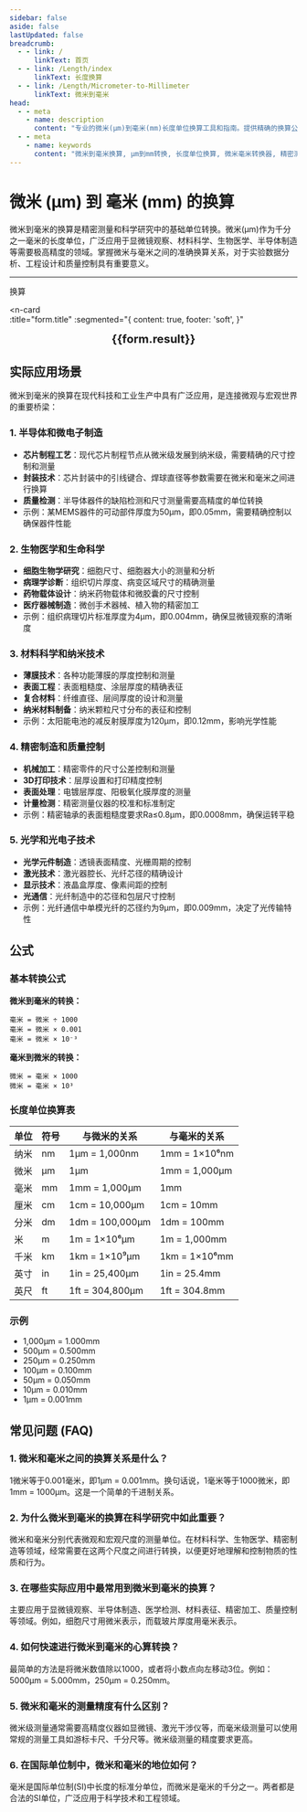```yaml
---
sidebar: false
aside: false
lastUpdated: false
breadcrumb:
  - - link: /
      linkText: 首页
  - - link: /Length/index
      linkText: 长度换算
  - - link: /Length/Micrometer-to-Millimeter
      linkText: 微米到毫米
head:
  - - meta
    - name: description
      content: "专业的微米(μm)到毫米(mm)长度单位换算工具和指南。提供精确的换算公式、实际应用场景和常见问题解答，适用于科学研究、工程制造、医学检测等领域的精密测量需求。"
  - - meta
    - name: keywords
      content: "微米到毫米换算, μm到mm转换, 长度单位换算, 微米毫米转换器, 精密测量, 科学计量, 工程制造, 医学检测, 材料科学, 纳米技术, 显微镜测量, 精密加工, 质量控制, 实验室测量, 微观尺度"
---
```

# 微米 (μm) 到 毫米 (mm) 的换算

微米到毫米的换算是精密测量和科学研究中的基础单位转换。微米(μm)作为千分之一毫米的长度单位，广泛应用于显微镜观察、材料科学、生物医学、半导体制造等需要极高精度的领域。掌握微米与毫米之间的准确换算关系，对于实验数据分析、工程设计和质量控制具有重要意义。

---
<script setup>
import { onMounted, reactive, inject, ref } from 'vue'
import { NButton, NForm, NFormItem, NInput, NInputNumber, NSelect, NCard, useMessage,NGrid ,NGi } from 'naive-ui'
import { defineClientComponent } from 'vitepress'
import { Length } from '../../files';
const seoKey = ['单位转换器','单位换算','长度单位转换器','长度单位转换','尺寸换算','长度单位换算','长度单位换算表','微米','毫米','毫米','微米','微米','纳米','米和微米的换算','微米和厘米的换算','一微米','微米和米的换算','um单位','微米的单位','µm','毫米和微米的换算','micron是什么单位','分米单位','微米和米','一微米等于多少毫米','microns','um和mm换算','一毫米等于多少微米','weimi','micrometer','目数','微米的符号','μm和mm换算','微米和毫米的换算','毫米和微米','微米单位','miu','m是什么单位','um是什么单位','μm是什么单位','微米和毫米','μm','um','微米符号']
const convert = inject('convert')

const form = reactive({
  number: null,
  result: '',
  title:'微米 (μm) 到毫米 (mm) 的换算',
})

const convertHandler = () => {
  if (form.number !== null && !isNaN(form.number)) {
    const convertedValue = parseFloat(form.number) / 1000
    form.result = `${form.number}μm = ${convertedValue.toFixed(3)}mm`
  } else {
    form.result = '请输入有效的数值。'
  }
}
</script>

<n-form size="large" :model="form">
  <n-form-item label="微米 (μm)">
    <n-input-number v-model:value="form.number" placeholder="输入微米" style="width: 100%" />
  </n-form-item>
  <n-form-item>
    <n-button type="info" @click="convertHandler" block>换算</n-button>
  </n-form-item>
</n-form>

<n-card  
  :title="form.title"
  :segmented="{
    content: true,
    footer: 'soft',
  }"
>
  <div  style="text-align:center;font-size:20px;">
    <strong>{{form.result}}</strong>
  </div>
    <template #footer>
    <div>
      <span v-for="item of seoKey">{{item}}，</span>
    </div>
  </template>
</n-card>

## 实际应用场景

微米到毫米的换算在现代科技和工业生产中具有广泛应用，是连接微观与宏观世界的重要桥梁：

### 1. 半导体和微电子制造
- **芯片制程工艺**：现代芯片制程节点从微米级发展到纳米级，需要精确的尺寸控制和测量
- **封装技术**：芯片封装中的引线键合、焊球直径等参数需要在微米和毫米之间进行换算
- **质量检测**：半导体器件的缺陷检测和尺寸测量需要高精度的单位转换
- 示例：某MEMS器件的可动部件厚度为50μm，即0.05mm，需要精确控制以确保器件性能

### 2. 生物医学和生命科学
- **细胞生物学研究**：细胞尺寸、细胞器大小的测量和分析
- **病理学诊断**：组织切片厚度、病变区域尺寸的精确测量
- **药物载体设计**：纳米药物载体和微胶囊的尺寸控制
- **医疗器械制造**：微创手术器械、植入物的精密加工
- 示例：组织病理切片标准厚度为4μm，即0.004mm，确保显微镜观察的清晰度

### 3. 材料科学和纳米技术
- **薄膜技术**：各种功能薄膜的厚度控制和测量
- **表面工程**：表面粗糙度、涂层厚度的精确表征
- **复合材料**：纤维直径、层间厚度的设计和测量
- **纳米材料制备**：纳米颗粒尺寸分布的表征和控制
- 示例：太阳能电池的减反射膜厚度为120μm，即0.12mm，影响光学性能

### 4. 精密制造和质量控制
- **机械加工**：精密零件的尺寸公差控制和测量
- **3D打印技术**：层厚设置和打印精度控制
- **表面处理**：电镀层厚度、阳极氧化膜厚度的测量
- **计量检测**：精密测量仪器的校准和标准制定
- 示例：精密轴承的表面粗糙度要求Ra≤0.8μm，即0.0008mm，确保运转平稳

### 5. 光学和光电子技术
- **光学元件制造**：透镜表面精度、光栅周期的控制
- **激光技术**：激光器腔长、光纤芯径的精确设计
- **显示技术**：液晶盒厚度、像素间距的控制
- **光通信**：光纤制造中的芯径和包层尺寸控制
- 示例：光纤通信中单模光纤的芯径约为9μm，即0.009mm，决定了光传输特性

## 公式

### 基本转换公式

**微米到毫米的转换：**
```
毫米 = 微米 ÷ 1000
毫米 = 微米 × 0.001
毫米 = 微米 × 10⁻³
```

**毫米到微米的转换：**
```
微米 = 毫米 × 1000
微米 = 毫米 × 10³
```

### 长度单位换算表

| 单位 | 符号 | 与微米的关系 | 与毫米的关系 |
|------|------|-------------|-------------|
| 纳米 | nm | 1μm = 1,000nm | 1mm = 1×10⁶nm |
| 微米 | μm | 1μm | 1mm = 1,000μm |
| 毫米 | mm | 1mm = 1,000μm | 1mm |
| 厘米 | cm | 1cm = 10,000μm | 1cm = 10mm |
| 分米 | dm | 1dm = 100,000μm | 1dm = 100mm |
| 米 | m | 1m = 1×10⁶μm | 1m = 1,000mm |
| 千米 | km | 1km = 1×10⁹μm | 1km = 1×10⁶mm |
| 英寸 | in | 1in = 25,400μm | 1in = 25.4mm |
| 英尺 | ft | 1ft = 304,800μm | 1ft = 304.8mm |

### 示例
- 1,000μm = 1.000mm
- 500μm = 0.500mm
- 250μm = 0.250mm
- 100μm = 0.100mm
- 50μm = 0.050mm
- 10μm = 0.010mm
- 1μm = 0.001mm

## 常见问题 (FAQ)

### 1. 微米和毫米之间的换算关系是什么？
1微米等于0.001毫米，即1μm = 0.001mm。换句话说，1毫米等于1000微米，即1mm = 1000μm。这是一个简单的千进制关系。

### 2. 为什么微米到毫米的换算在科学研究中如此重要？
微米和毫米分别代表微观和宏观尺度的测量单位。在材料科学、生物医学、精密制造等领域，经常需要在这两个尺度之间进行转换，以便更好地理解和控制物质的性质和行为。

### 3. 在哪些实际应用中最常用到微米到毫米的换算？
主要应用于显微镜观察、半导体制造、医学检测、材料表征、精密加工、质量控制等领域。例如，细胞尺寸用微米表示，而载玻片厚度用毫米表示。

### 4. 如何快速进行微米到毫米的心算转换？
最简单的方法是将微米数值除以1000，或者将小数点向左移动3位。例如：5000μm = 5.000mm，250μm = 0.250mm。

### 5. 微米和毫米的测量精度有什么区别？
微米级测量通常需要高精度仪器如显微镜、激光干涉仪等，而毫米级测量可以使用常规的测量工具如游标卡尺、千分尺等。微米级测量的精度要求更高。

### 6. 在国际单位制中，微米和毫米的地位如何？
毫米是国际单位制(SI)中长度的标准分单位，而微米是毫米的千分之一。两者都是合法的SI单位，广泛应用于科学技术和工程领域。
